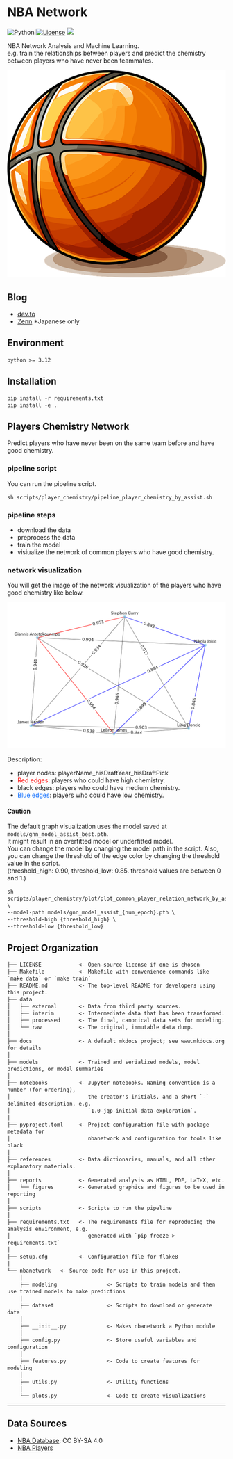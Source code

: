 # NBA Network
![Python](https://img.shields.io/badge/-Python-F9DC3E.svg?logo=python&style=flat)
[![License](https://img.shields.io/badge/License-Apache_2.0-blue.svg)](https://opensource.org/licenses/Apache-2.0)
<a target="_blank" href="https://cookiecutter-data-science.drivendata.org/">
    <img src="https://img.shields.io/badge/CCDS-Project%20template-328F97?logo=cookiecutter" />
</a>

NBA Network Analysis and Machine Learning.  
e.g. train the relationships between players and predict the chemistry between players who have never been teammates.

![basketball_icon](images/basketball_icon.png)

## Blog
- [dev.to](https://dev.to/seaturt1e/predicting-nba-player-chemistry-using-graph-neural-networks-2j2f)
- [Zenn](https://zenn.dev/sea_turt1e/articles/2410af8823e6bd) *Japanese only

## Environment
```
python >= 3.12
```

## Installation
```
pip install -r requirements.txt
pip install -e .
```

## Players Chemistry Network
Predict players who have never been on the same team before and have good chemistry.

### pipeline script
You can run the pipeline script.
```
sh scripts/player_chemistry/pipeline_player_chemistry_by_assist.sh
```

### pipeline steps
- download the data
- preprocess the data
- train the model
- visiualize the network of common players who have good chemistry.

### network visualization
You will get the image of the network visualization of the players who have good chemistry like below.  

![player_network_by_assist](reports/plots/chemistry_network_20250107.png)  

Description:
- player nodes: playerName_hisDraftYear_hisDraftPick
- <span style="color: red; ">Red edges</span>: players who could have high chemistry.
- black edges: players who could have medium chemistry.
- <span style="color:#0066FF;">Blue edges</span>: players who could have low chemistry.

#### Caution
The default graph visualization uses the model saved at `models/gnn_model_assist_best.pth`.  
It might result in an overfitted model or underfitted model.  
You can change the model by changing the model path in the script.
Also, you can change the threshold of the edge color by changing the threshold value in the script.  
(threshold_high: 0.90, threshold_low: 0.85. threshold values are between 0 and 1.)
```
sh scripts/player_chemistry/plot/plot_common_player_relation_network_by_assist.sh \
--model-path models/gnn_model_assist_{num_epoch}.pth \
--threshold-high {threshold_high} \
--threshold-low {threshold_low}
```

## Project Organization

```
├── LICENSE            <- Open-source license if one is chosen
├── Makefile           <- Makefile with convenience commands like `make data` or `make train`
├── README.md          <- The top-level README for developers using this project.
├── data
│   ├── external       <- Data from third party sources.
│   ├── interim        <- Intermediate data that has been transformed.
│   ├── processed      <- The final, canonical data sets for modeling.
│   └── raw            <- The original, immutable data dump.
│
├── docs               <- A default mkdocs project; see www.mkdocs.org for details
│
├── models             <- Trained and serialized models, model predictions, or model summaries
│
├── notebooks          <- Jupyter notebooks. Naming convention is a number (for ordering),
│                         the creator's initials, and a short `-` delimited description, e.g.
│                         `1.0-jqp-initial-data-exploration`.
│
├── pyproject.toml     <- Project configuration file with package metadata for 
│                         nbanetwork and configuration for tools like black
│
├── references         <- Data dictionaries, manuals, and all other explanatory materials.
│
├── reports            <- Generated analysis as HTML, PDF, LaTeX, etc.
│   └── figures        <- Generated graphics and figures to be used in reporting
│
├── scripts            <- Scripts to run the pipeline 
│
├── requirements.txt   <- The requirements file for reproducing the analysis environment, e.g.
│                         generated with `pip freeze > requirements.txt`
│
├── setup.cfg          <- Configuration file for flake8 
│
└── nbanetwork   <- Source code for use in this project.
    │
    ├── modeling                <- Scripts to train models and then use trained models to make predictions
    │
    ├── dataset                 <- Scripts to download or generate data
    │
    ├── __init__.py             <- Makes nbanetwork a Python module
    │
    ├── config.py               <- Store useful variables and configuration
    │
    ├── features.py             <- Code to create features for modeling
    │   
    ├── utils.py                <- Utility functions
    │
    └── plots.py                <- Code to create visualizations
```

--------

## Data Sources
- [NBA Database](https://www.kaggle.com/datasets/wyattowalsh/basketball): CC BY-SA 4.0
- [NBA Players](https://www.kaggle.com/datasets/justinas/nba-players-data)



